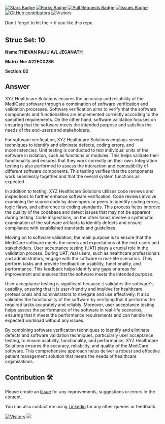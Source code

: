 <a href="https://github.com/drshahizan/learn-php/stargazers"><img src="https://img.shields.io/github/stars/drshahizan/learn-php" alt="Stars Badge"/></a>
<a href="https://github.com/drshahizan/learn-php/network/members"><img src="https://img.shields.io/github/forks/drshahizan/learn-php" alt="Forks Badge"/></a>
<a href="https://github.com/drshahizan/learn-php/pulls"><img src="https://img.shields.io/github/issues-pr/drshahizan/learn-php" alt="Pull Requests Badge"/></a>
<a href="https://github.com/drshahizan/learn-php/issues"><img src="https://img.shields.io/github/issues/drshahizan/learn-php" alt="Issues Badge"/></a>
<a href="https://github.com/drshahizan/learn-php/graphs/contributors"><img alt="GitHub contributors" src="https://img.shields.io/github/contributors/drshahizan/learn-php?color=2b9348"></a>
![Visitors](https://api.visitorbadge.io/api/visitors?path=https%3A%2F%2Fgithub.com%2Fdrshahizan%2Fsoftware-engineering&labelColor=%23d9e3f0&countColor=%23697689&style=flat)

Don't forget to hit the :star: if you like this repo.

## Struc Set: 10

**Name:THEVAN RAJU A/L JEGANATH**

**Matrix No: A22EC0286**

**Section:02**

## Answer
XYZ Healthcare Solutions ensures the accuracy and reliability of the MediCare software through a combination of software verification and validation processes. Software verification aims to verify that the software components and functionalities are implemented correctly according to the specified requirements. On the other hand, software validation focuses on ensuring that the software meets the intended purpose and satisfies the needs of the end-users and stakeholders.

For software verification, XYZ Healthcare Solutions employs several techniques to identify and eliminate defects, coding errors, and inconsistencies. Unit testing is conducted to test individual units of the software in isolation, such as functions or modules. This helps validate their functionality and ensures that they work correctly on their own. Integration testing is also performed to assess the interaction and compatibility of different software components. This testing verifies that the components work seamlessly together and that the overall system functions as expected.

In addition to testing, XYZ Healthcare Solutions utilizes code reviews and inspections to further enhance software verification. Code reviews involve examining the source code by developers or peers to identify coding errors, logic flaws, and adherence to coding standards. This process helps improve the quality of the codebase and detect issues that may not be apparent during testing. Code inspections, on the other hand, involve a systematic examination of the software artifacts to identify defects and ensure compliance with established standards and guidelines.

Moving on to software validation, the main purpose is to ensure that the MediCare software meets the needs and expectations of the end-users and stakeholders. User acceptance testing (UAT) plays a crucial role in the validation process. During UAT, real users, such as healthcare professionals and administrators, engage with the software in real-life scenarios. They perform tasks and provide feedback on usability, functionality, and performance. This feedback helps identify any gaps or areas for improvement and ensures that the software meets the intended purpose.

User acceptance testing is significant because it validates the software's usability, ensuring that it is user-friendly and intuitive for healthcare professionals and administrators to navigate and use effectively. It also validates the functionality of the software by verifying that it performs the required tasks accurately and reliably. Moreover, user acceptance testing helps assess the performance of the software in real-life scenarios, ensuring that it meets the performance requirements and can handle the expected workload without any issues.

By combining software verification techniques to identify and eliminate defects and software validation techniques, particularly user acceptance testing, to ensure usability, functionality, and performance, XYZ Healthcare Solutions ensures the accuracy, reliability, and quality of the MediCare software. This comprehensive approach helps deliver a robust and effective patient management solution that meets the needs of healthcare organizations.


## Contribution 🛠️
Please create an [Issue](https://github.com/drshahizan/learn-php/issues) for any improvements, suggestions or errors in the content.

You can also contact me using [Linkedin](https://www.linkedin.com/in/drshahizan/) for any other queries or feedback.

[![Visitors](https://api.visitorbadge.io/api/visitors?path=https%3A%2F%2Fgithub.com%2Fdrshahizan&labelColor=%23697689&countColor=%23555555&style=plastic)](https://visitorbadge.io/status?path=https%3A%2F%2Fgithub.com%2Fdrshahizan)
![](https://hit.yhype.me/github/profile?user_id=81284918)



